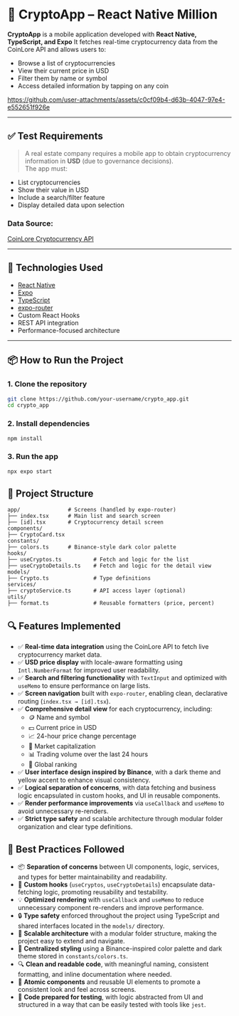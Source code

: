 # 📱 CryptoApp – React Native Million

**CryptoApp** is a mobile application developed with **React Native, TypeScript, and Expo**
It fetches real-time cryptocurrency data from the CoinLore API and allows users to:

- Browse a list of cryptocurrencies
- View their current price in USD
- Filter them by name or symbol
- Access detailed information by tapping on any coin

https://github.com/user-attachments/assets/c0cf09b4-d63b-4047-97e4-e552651f926e

---

## ✅ Test Requirements

> A real estate company requires a mobile app to obtain cryptocurrency information in **USD** (due to governance decisions).  
> The app must:

- List cryptocurrencies
- Show their value in USD
- Include a search/filter feature
- Display detailed data upon selection

### Data Source:

[CoinLore Cryptocurrency API](https://www.coinlore.com/cryptocurrency-data-api)

---

## 🚀 Technologies Used

- [React Native](https://reactnative.dev/)
- [Expo](https://expo.dev/)
- [TypeScript](https://www.typescriptlang.org/)
- [expo-router](https://expo.github.io/router/)
- Custom React Hooks
- REST API integration
- Performance-focused architecture

---

## 📦 How to Run the Project

### 1. Clone the repository

```bash
git clone https://github.com/your-username/crypto_app.git
cd crypto_app
```

### 2. Install dependencies

```bash
npm install
```

### 3. Run the app

```bash
npx expo start
```

## 🧠 Project Structure

```
app/               # Screens (handled by expo-router)
├── index.tsx      # Main list and search screen
├── [id].tsx       # Cryptocurrency detail screen
components/
├── CryptoCard.tsx
constants/
├── colors.ts      # Binance-style dark color palette
hooks/
├── useCryptos.ts          # Fetch and logic for the list
├── useCryptoDetails.ts    # Fetch and logic for the detail view
models/
├── Crypto.ts              # Type definitions
services/
├── cryptoService.ts       # API access layer (optional)
utils/
├── format.ts              # Reusable formatters (price, percent)
```

## 🔍 Features Implemented

- ✅ **Real-time data integration** using the CoinLore API to fetch live cryptocurrency market data.
- ✅ **USD price display** with locale-aware formatting using `Intl.NumberFormat` for improved user readability.
- ✅ **Search and filtering functionality** with `TextInput` and optimized with `useMemo` to ensure performance on large lists.
- ✅ **Screen navigation** built with `expo-router`, enabling clean, declarative routing (`index.tsx → [id].tsx`).
- ✅ **Comprehensive detail view** for each cryptocurrency, including:
  - 🪙 Name and symbol
  - 💵 Current price in USD
  - 📈 24-hour price change percentage
  - 🏦 Market capitalization
  - 📊 Trading volume over the last 24 hours
  - 🏅 Global ranking
- ✅ **User interface design inspired by Binance**, with a dark theme and yellow accent to enhance visual consistency.
- ✅ **Logical separation of concerns**, with data fetching and business logic encapsulated in custom hooks, and UI in reusable components.
- ✅ **Render performance improvements** via `useCallback` and `useMemo` to avoid unnecessary re-renders.
- ✅ **Strict type safety** and scalable architecture through modular folder organization and clear type definitions.

## 📐 Best Practices Followed

- 📦 **Separation of concerns** between UI components, logic, services, and types for better maintainability and readability.
- 🧠 **Custom hooks** (`useCryptos`, `useCryptoDetails`) encapsulate data-fetching logic, promoting reusability and testability.
- 💡 **Optimized rendering** with `useCallback` and `useMemo` to reduce unnecessary component re-renders and improve performance.
- 🔒 **Type safety** enforced throughout the project using TypeScript and shared interfaces located in the `models/` directory.
- 🧱 **Scalable architecture** with a modular folder structure, making the project easy to extend and navigate.
- 🎨 **Centralized styling** using a Binance-inspired color palette and dark theme stored in `constants/colors.ts`.
- 🔍 **Clean and readable code**, with meaningful naming, consistent formatting, and inline documentation where needed.
- 📁 **Atomic components** and reusable UI elements to promote a consistent look and feel across screens.
- 🧪 **Code prepared for testing**, with logic abstracted from UI and structured in a way that can be easily tested with tools like `jest`.
